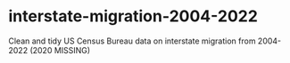 # interstate-migration-2004-2022
Clean and tidy US Census Bureau data on interstate migration from 2004-2022 (2020 MISSING)
